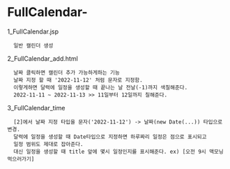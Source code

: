 # FullCalendar-
1_FullCalendar.jsp

      일반 캘린더 생성
2_FullCalendar_add.html

      날짜 클릭하면 캘린더 추가 가능하게하는 기능 
      날짜 지정 할 때 '2022-11-12' 처럼 문자로 지정함.  
      이렇게하면 달력에 일정을 생성할 때 끝나는 날 전날(-1)까지 색칠해준다.
      2022-11-11 ~ 2022-11-13 >> 11일부터 12일까지 칠해준다.
3_FullCalendar_time

      [2]에서 날짜 지정 타입을 문자('2022-11-12') -> 날짜(new Date(...)) 타입으로 변경.
      달력에 일정을 생성할 때 Date타입으로 지정하면 하루짜리 일정은 점으로 표시되고
      일정 범위도 제대로 잡아준다.
      대신 일정을 생성할 때 title 앞에 몇시 일정인지를 표시해준다. ex) [오전 9시 맥모닝먹으러가기]
